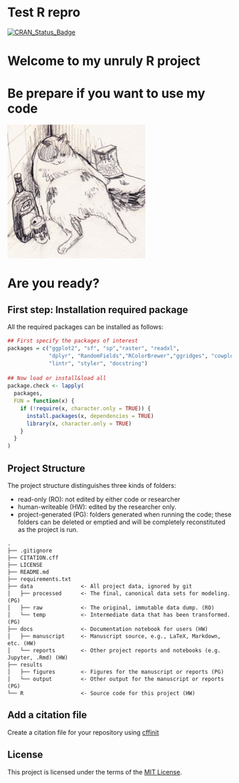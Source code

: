 

<!-- README.md is generated from README.Rmd. Please edit that file -->

# Test R repro 

<!-- badges: start -->


[![CRAN_Status_Badge](https://img.shields.io/badge/GitBook-%23000000.svg?style=for-the-badge&logo=gitbook&logoColor=white)](https://github.com/Ann-Thanicha/template_R)

# Welcome to my unruly R project
# Be prepare if you want to use my code
<a href="https://amices.org/mice/"><img src="docs/tvcnd6e86cx51.jpg" align="center" height="300" /></a>

# Are you ready?
## First step: Installation required package

All the required packages can be installed as follows:

``` r
## First specify the packages of interest
packages = c("ggplot2", "sf", "sp","raster", "readxl",
             "dplyr", "RandomFields","RColorBrewer","ggridges", "cowplot", 
             "lintr", "styler", "docstring")

## Now load or install&load all
package.check <- lapply(
  packages,
  FUN = function(x) {
    if (!require(x, character.only = TRUE)) {
      install.packages(x, dependencies = TRUE)
      library(x, character.only = TRUE)
    }
  }
)
```



## Project Structure

The project structure distinguishes three kinds of folders:
- read-only (RO): not edited by either code or researcher
- human-writeable (HW): edited by the researcher only.
- project-generated (PG): folders generated when running the code; these folders can be deleted or emptied and will be completely reconstituted as the project is run.


```
.
├── .gitignore
├── CITATION.cff
├── LICENSE
├── README.md
├── requirements.txt
├── data               <- All project data, ignored by git
│   ├── processed      <- The final, canonical data sets for modeling. (PG)
│   ├── raw            <- The original, immutable data dump. (RO)
│   └── temp           <- Intermediate data that has been transformed. (PG)
├── docs               <- Documentation notebook for users (HW)
│   ├── manuscript     <- Manuscript source, e.g., LaTeX, Markdown, etc. (HW)
│   └── reports        <- Other project reports and notebooks (e.g. Jupyter, .Rmd) (HW)
├── results
│   ├── figures        <- Figures for the manuscript or reports (PG)
│   └── output         <- Other output for the manuscript or reports (PG)
└── R                  <- Source code for this project (HW)

```

## Add a citation file
Create a citation file for your repository using [cffinit](https://citation-file-format.github.io/cff-initializer-javascript/#/)

## License

This project is licensed under the terms of the [MIT License](/LICENSE).

